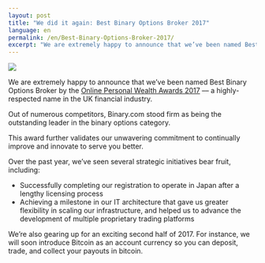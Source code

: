```yaml
---
layout: post
title: "We did it again: Best Binary Options Broker 2017"
language: en
permalink: /en/Best-Binary-Options-Broker-2017/
excerpt: "We are extremely happy to announce that we’ve been named Best Binary Options Broker by the Online Personal Wealth Awards 2017..."
---
```

<div class="cta-lg">
<img src="{{site.baseurl}}/images/aw-2017.jpg">
</div>

We are extremely happy to announce that we’ve been named Best Binary Options Broker by the <a href="https://goo.gl/IKimTN">Online Personal Wealth Awards 2017</a> –– a highly-respected name in the UK financial industry.
 
Out of numerous competitors, Binary.com stood firm as being the outstanding leader in the binary options category.
 
This award further validates our unwavering commitment to continually improve and innovate to serve you better.
 
Over the past year, we’ve seen several strategic initiatives bear fruit, including:

<ul class="bullet">
<li>Successfully completing our registration to operate in Japan after a lengthy licensing process</li>
<li>Achieving a milestone in our IT architecture that gave us greater flexibility in scaling our infrastructure, and helped us to advance the development of multiple proprietary trading platforms</li>
</ul>

We’re also gearing up for an exciting second half of 2017. For instance, we will soon introduce Bitcoin as an account currency so you can deposit, trade, and collect your payouts in bitcoin. 